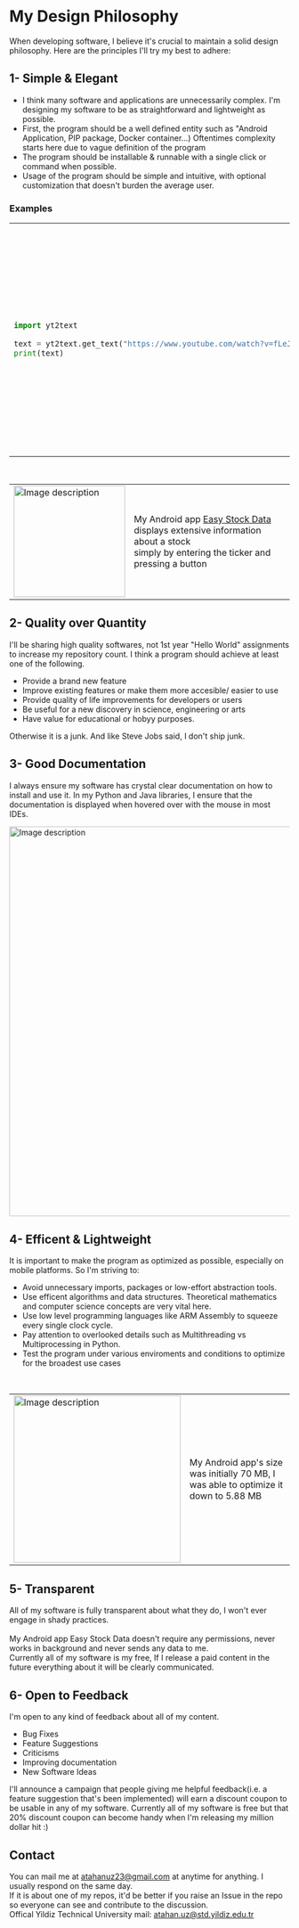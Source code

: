 # My Design Philosophy

When developing software, I believe it's crucial to maintain a solid design philosophy. Here are the principles I'll try my best to adhere:

## 1- Simple & Elegant 

- I think many software and applications are unnecessarily complex. I'm designing my software to be as straightforward and lightweight as possible.
- First, the program should be a well defined entity such as "Android Application, PIP package, Docker container...) Oftentimes complexity starts here due to vague definition of the program
- The program should be installable & runnable with a single click or command when possible.
- Usage of the program should be simple and intuitive, with optional customization that doesn't burden the average user.

### Examples

<table>
<tr>
<td>

```python
import yt2text

text = yt2text.get_text("https://www.youtube.com/watch?v=fLeJJPxua3E")
print(text)
```

</td>
<td>

Usage of my y2text Python library. While there are many apps to extract text from a Youtube video, I believe mine is by far the simpliest.

</td>
</tr>
</table>

<br>

<table>
  <tr>
    <td>
      <img src="https://i.imgur.com/L10onvv.png" alt="Image description" style="width: 200px;"/>
    </td>
    <td>
      My Android app <a href="https://github.com/atahanuz/easy_stock_data">Easy Stock Data</a> displays extensive information about a stock <br> simply by entering the ticker and pressing a button
    </td>
  </tr>
</table>










## 2- Quality over Quantity

I'll be sharing high quality softwares, not 1st year "Hello World" assignments to increase my repository count. I think a program should achieve at least one of the following.

- Provide a brand new feature
- Improve existing features or make them more accesible/ easier to use
- Provide quality of life improvements for developers or users
- Be useful for a new discovery in science, engineering or arts
- Have value for educational or hobyy purposes.

Otherwise it is a junk. And like Steve Jobs said, I don't ship junk.



## 3- Good Documentation

I always ensure my software has crystal clear documentation on how to install and use it. In my Python and Java libraries, I ensure that the documentation is displayed when hovered over with the mouse in most IDEs.

<img src="https://i.imgur.com/YjS798C.png" alt="Image description" style="width: 700px;"/>


## 4- Efficent & Lightweight
It is important to make the program as optimized as possible, especially on mobile platforms. So I'm striving to:

- Avoid unnecessary imports, packages or low-effort abstraction tools.
- Use efficent algorithms and data structures. Theoretical mathematics and computer science concepts are very vital here.
- Use low level programming languages like ARM Assembly to squeeze  every single clock cycle.
- Pay attention to overlooked details such as Multithreading vs Multiprocessing in Python.
- Test the program under various enviroments and conditions to optimize for the broadest use cases
<br>




</td>
</tr>
</table>


<table>
  <tr>
    <td>
      <img src="https://i.imgur.com/C1bdfOl.png" alt="Image description" style="width: 300px;"/>
    </td>
    <td>
     My Android app's size was initially 70 MB, I was able to optimize it down to 5.88 MB
    </td>
  </tr>
</table>



## 5- Transparent

All of my software is fully transparent about what they do, I won't ever engage in shady practices.<br><br>
My Android app Easy Stock Data doesn't require any permissions, never works in background and never sends any data to me. <br>
Currently all of my software is my free, If I release a paid content in the future everything about it will be clearly communicated.


## 6- Open to Feedback

I'm open to any kind of feedback about all of my content. 

- Bug Fixes
- Feature Suggestions
- Criticisms
- Improving documentation
- New Software Ideas

I'll announce a campaign that people giving me helpful feedback(i.e. a feature suggestion that's been implemented) will earn a discount coupon to be usable in any of my software. Currently all of my software is free but that 20% discount coupon can become handy when I'm releasing my million dollar hit :)


## Contact
You can mail me at atahanuz23@gmail.com at anytime for anything. I usually respond on the same day.
<br>
If it is about one of my repos, it'd be better if you raise an Issue in the repo so everyone can see and contribute to the discussion.
<br>
Offical Yildiz Technical University mail: atahan.uz@std.yildiz.edu.tr


  





